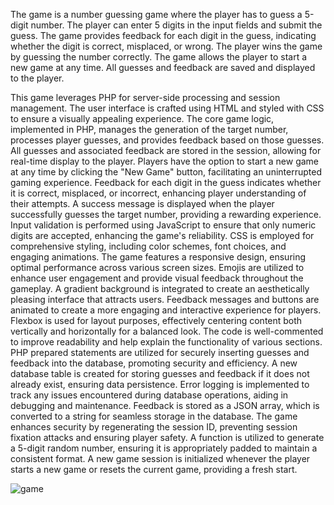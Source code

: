 The game is a number guessing game where the player has to guess a 5-digit number. 
The player can enter 5 digits in the input fields and submit the guess. 
The game provides feedback for each digit in the guess, indicating whether the digit is correct, misplaced, or wrong. 
The player wins the game by guessing the number correctly. 
The game allows the player to start a new game at any time. All guesses and feedback are saved and displayed to the player.

This game leverages PHP for server-side processing and session management.
The user interface is crafted using HTML and styled with CSS to ensure a visually appealing experience.
The core game logic, implemented in PHP, manages the generation of the target number, processes player guesses, and provides feedback based on those guesses.
All guesses and associated feedback are stored in the session, allowing for real-time display to the player.
Players have the option to start a new game at any time by clicking the "New Game" button, facilitating an uninterrupted gaming experience.
Feedback for each digit in the guess indicates whether it is correct, misplaced, or incorrect, enhancing player understanding of their attempts.
A success message is displayed when the player successfully guesses the target number, providing a rewarding experience.
Input validation is performed using JavaScript to ensure that only numeric digits are accepted, enhancing the game's reliability.
CSS is employed for comprehensive styling, including color schemes, font choices, and engaging animations.
The game features a responsive design, ensuring optimal performance across various screen sizes.
Emojis are utilized to enhance user engagement and provide visual feedback throughout the gameplay.
A gradient background is integrated to create an aesthetically pleasing interface that attracts users.
Feedback messages and buttons are animated to create a more engaging and interactive experience for players.
Flexbox is used for layout purposes, effectively centering content both vertically and horizontally for a balanced look.
The code is well-commented to improve readability and help explain the functionality of various sections.
PHP prepared statements are utilized for securely inserting guesses and feedback into the database, promoting security and efficiency.
A new database table is created for storing guesses and feedback if it does not already exist, ensuring data persistence.
Error logging is implemented to track any issues encountered during database operations, aiding in debugging and maintenance.
Feedback is stored as a JSON array, which is converted to a string for seamless storage in the database.
The game enhances security by regenerating the session ID, preventing session fixation attacks and ensuring player safety.
A function is utilized to generate a 5-digit random number, ensuring it is appropriately padded to maintain a consistent format.
A new game session is initialized whenever the player starts a new game or resets the current game, providing a fresh start.
 
![game](https://github.com/user-attachments/assets/c2cbc4a7-559c-4a77-9c9f-5828aefda57f)

